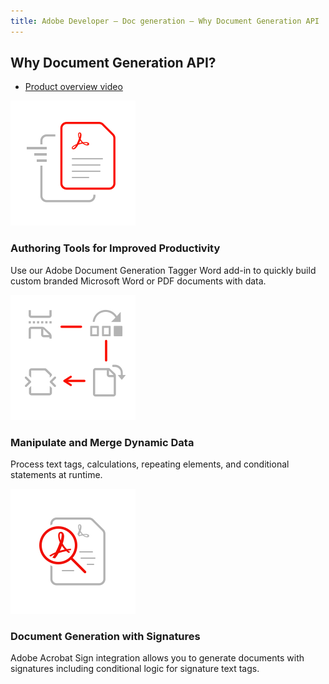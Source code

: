 ```yaml
---
title: Adobe Developer — Doc generation — Why Document Generation API
---
```


<DCSummaryBlock slots="heading, buttons" theme="lightest" buttonPositionRight btnVariant="cta" isBtnVariant />

## Why Document Generation API?

* [Product overview video](https://video.tv.adobe.com/v/332120)

<TextBlock slots="image, heading, text" width="33%" theme="lightest" className=" icon-xl-size padding-btm-zero-left-align horizontal-align-heading"/>

![EMPTY_ALT](../../images/rapid-results.svg)

### Authoring Tools for Improved Productivity

Use our Adobe Document Generation Tagger Word add-in to quickly build custom branded Microsoft Word or PDF documents with data.

<TextBlock slots="image, heading, text" width="33%" theme="lightest" className=" icon-xl-size padding-btm-zero-left-align horizontal-align-heading"/>

![EMPTY_ALT](../../images/modify-pages.svg)

### Manipulate and Merge Dynamic Data

Process text tags, calculations, repeating elements, and conditional statements at runtime.

<TextBlock slots="image, heading, text" width="33%" theme="lightest" className=" icon-xl-size padding-btm-zero-left-align horizontal-align-heading"/>

![EMPTY_ALT](../../images/high-fidelity.svg)

### Document Generation with Signatures

Adobe Acrobat Sign integration allows you to generate documents with signatures including conditional logic for signature text tags.